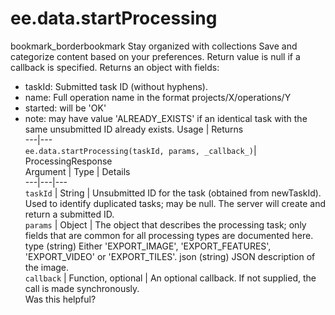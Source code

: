  
#  ee.data.startProcessing
bookmark_borderbookmark Stay organized with collections  Save and categorize content based on your preferences.
Return value is null if a callback is specified.
Returns an object with fields:
- taskId: Submitted task ID (without hyphens).
- name: Full operation name in the format projects/X/operations/Y
- started: will be 'OK'
- note: may have value 'ALREADY_EXISTS' if an identical task with the same unsubmitted ID already exists.
Usage | Returns  
---|---  
`ee.data.startProcessing(taskId, params, _callback_)`|  ProcessingResponse  
Argument | Type | Details  
---|---|---  
`taskId` | String | Unsubmitted ID for the task (obtained from newTaskId). Used to identify duplicated tasks; may be null. The server will create and return a submitted ID.  
`params` | Object | The object that describes the processing task; only fields that are common for all processing types are documented here. type (string) Either 'EXPORT_IMAGE', 'EXPORT_FEATURES', 'EXPORT_VIDEO' or 'EXPORT_TILES'. json (string) JSON description of the image.  
`callback` | Function, optional | An optional callback. If not supplied, the call is made synchronously.  
Was this helpful?
